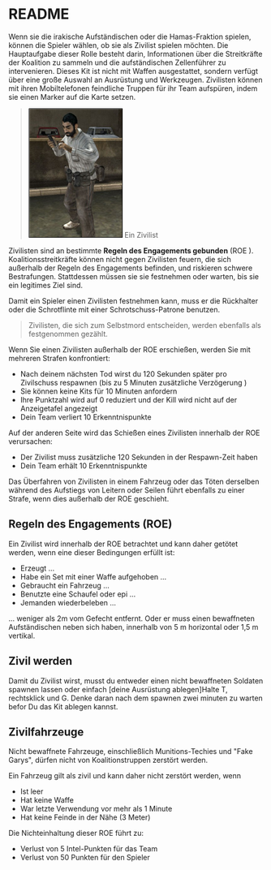 # README

Wenn sie die irakische Aufständischen oder die Hamas-Fraktion spielen, können die Spieler wählen, ob sie als Zivilist spielen möchten. Die Hauptaufgabe dieser Rolle besteht darin, Informationen über die Streitkräfte der Koalition zu sammeln und die aufständischen Zellenführer zu intervenieren. Dieses Kit ist nicht mit Waffen ausgestattet, sondern verfügt über eine große Auswahl an Ausrüstung und Werkzeugen. Zivilisten können mit ihren Mobiltelefonen feindliche Truppen für ihr Team aufspüren, indem sie einen Marker auf die Karte setzen.

> ![](../.gitbook/assets/civiii.png) Ein Zivilist

Zivilisten sind an bestimmte  **Regeln des Engagements gebunden**   \(ROE \). Koalitionsstreitkräfte können nicht gegen Zivilisten feuern, die sich außerhalb der Regeln des Engagements befinden, und riskieren schwere Bestrafungen. Stattdessen müssen sie sie festnehmen oder warten, bis sie ein legitimes Ziel sind.

Damit ein Spieler einen Zivilisten festnehmen kann, muss er die Rückhalter oder die Schrotflinte mit einer Schrotschuss-Patrone benutzen.

> Zivilisten, die sich zum Selbstmord entscheiden, werden ebenfalls als festgenommen gezählt.

Wenn Sie einen Zivilisten außerhalb der ROE erschießen, werden Sie mit mehreren Strafen konfrontiert:

* Nach deinem nächsten Tod wirst du 120 Sekunden später pro Zivilschuss respawnen \(bis zu 5 Minuten zusätzliche Verzögerung \)
* Sie können keine Kits für 10 Minuten anfordern
* Ihre Punktzahl wird auf 0 reduziert und der Kill wird nicht auf der Anzeigetafel angezeigt
* Dein Team verliert 10 Erkenntnispunkte

Auf der anderen Seite wird das Schießen eines Zivilisten innerhalb der ROE verursachen:

* Der Zivilist muss zusätzliche 120 Sekunden in der Respawn-Zeit haben
* Dein Team erhält 10 Erkenntnispunkte

Das Überfahren von Zivilisten in einem Fahrzeug oder das Töten derselben während des Aufstiegs von Leitern oder Seilen führt ebenfalls zu einer Strafe, wenn dies außerhalb der ROE geschieht.

## Regeln des Engagements \(ROE\)

Ein Zivilist wird innerhalb der ROE betrachtet und kann daher getötet werden, wenn eine dieser Bedingungen erfüllt ist:

* Erzeugt ...
* Habe ein Set mit einer Waffe aufgehoben ...
* Gebraucht ein Fahrzeug ...
* Benutzte eine Schaufel oder epi ...
* Jemanden wiederbeleben ...

... weniger als 2m vom Gefecht entfernt. Oder er muss einen bewaffneten Aufständischen neben sich haben, innerhalb von 5 m horizontal oder 1,5 m vertikal.

## Zivil werden

Damit du Zivilist wirst, musst du entweder einen nicht bewaffneten Soldaten spawnen lassen oder einfach \[deine Ausrüstung ablegen\]Halte T, rechtsklick und G. Denke daran nach dem spawnen zwei minuten zu warten befor Du das Kit ablegen kannst.

## Zivilfahrzeuge

Nicht bewaffnete Fahrzeuge, einschließlich Munitions-Techies und "Fake Garys", dürfen nicht von Koalitionstruppen zerstört werden.

Ein Fahrzeug gilt als zivil und kann daher nicht zerstört werden, wenn

* Ist leer
* Hat keine Waffe
* War letzte Verwendung vor mehr als 1 Minute
* Hat keine Feinde in der Nähe \(3 Meter\)

Die Nichteinhaltung dieser ROE führt zu:

* Verlust von 5 Intel-Punkten für das Team
* Verlust von 50 Punkten für den Spieler

